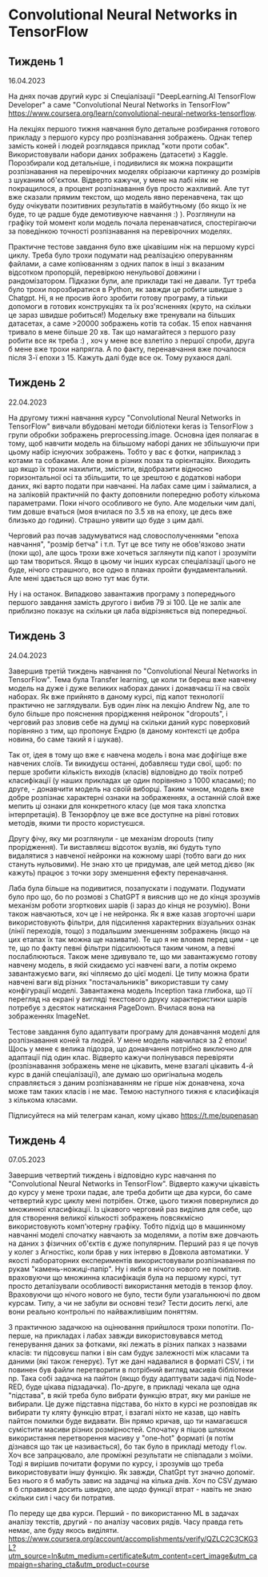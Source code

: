 # Convolutional Neural Networks in TensorFlow

## Тиждень 1

16.04.2023

На днях почав другий курс зі Спеціалізації "DeepLearning.AI TensorFlow Developer" а саме "Convolutional Neural Networks in TensorFlow" https://www.coursera.org/learn/convolutional-neural-networks-tensorflow.  

На лекціях першого тижня навчання було детальне розбирання готового прикладу з першого курсу про розпізнавання зображень. Однак тепер замість коней і людей розглядався приклад "коти проти собак". Використовували набори даних зображень (датасети) з  Kaggle. Порозбирали код детальніше, і подивилися як можна покращити розпізнавання на перевірочних моделях обрізаючи картинку до розмірів з шуканим об'єктом. Відверто кажучи, у мене на лабі ніяк не покращилося, а процент розпізнавання був просто жахливий. Але тут вже сказали прямим текстом, що модель явно перенавчена, так що буду очікувати позитивних результатів в майбутньому (бо якщо їх не буде, то це радше буде демотивуюче навчання :) ).  Розглянули на графіку той момент коли модель почала перенавчатися, спостерігаючи за поведінкою точності розпізнавання на перевірочних моделях. 

Практичне тестове завдання було вже цікавішим ніж на першому курсі циклу. Треба було трохи подумати над реалізацією оперуванням файлами, а саме копіюванням з одних папок в інші з вказаним відсотком пропорцій, перевіркою ненульової довжини і рандомізатором. Підказки були, але приклади такі не давали. Тут треба було трохи порозбиратися в Python, як завжди це робити швидше з Chatgpt. Ні, я не просив його зробити готову програму, а тільки допомоги в готових конструкціях та їх роз'ясненнях (круто, на скільки це зараз швидше робиться!)  Модельку вже тренували на більших датасетах, а саме >20000 зображень котів та собак.  15 епох навчання тривало в мене більше 20 хв. Так що намагайтеся з першого разу робити все як треба :) , хоч у мене все взлетіло з першої спроби, друга б мене вже трохи напрягла. А по факту, перенавчання вже почалося після 3-ї епохи з 15. Кажуть далі буде все ок. Тому рухаюся далі. 

## Тиждень 2

22.04.2023

На другому тижні навчання курсу "Convolutional Neural Networks in TensorFlow" вивчали вбудовані методи бібліотеки keras із TensorFlow з групи обробки зображень preprocessing.image. Основна ідея поляагає в тому, щоб навчити модель на більшому наборі даних не збільшуючи при цьому набір існуючих зображень. Тобто у вас є фотки, наприклад з котами та собаками. Але вони в різних позах та орієнтаціях. Виходить що якщо їх трохи нахилити, змістити, відобразити відносно горизонтальної осі та збільшити, то це зрештою є додаткові набори даних, які варто подати при навчанні. На лабах саме цим і займалися, а на заліковій практичній по факту доповнили попередню роботу кількома параметрами. Поки нічого особливого не було. Але модельки чим далі, тим довше вчаться (моя вчилася по 3.5 хв на епоху, це десь вже близько до години). Страшно уявити що буде з цим далі.    

Черговий раз почав задумуватися над словосполученнями "епоха навчання", "розмір бетча"  і т.п. Тут це все типу не обов'язково знати (поки що), але щось трохи вже хочеться заглянути під капот і зрозуміти що там твориться. Якщо в цьому чи інших курсах спеціалізації цього не буде, нічого страшного, все одно в планах пройти фундаментальний. Але мені здається що воно тут має бути.  

Ну і на останок. Випадково завантажив програму з попереднього першого завдання замість другого і вибив 79 зі 100.  Це не залік але приблизно показує на скільки ця лаба відрізняється від попередньої. 

## Тиждень 3

24.04.2023

Завершив третій тиждень навчання по "Convolutional Neural Networks in TensorFlow". Тема була Transfer learning, це коли ти береш вже навчену модель на дуже і дуже великих наборах даних і донавчаєш її на своїх наборах. Як вже прийнято в даному курсі, під капот технології практично  не заглядували. Був один лінк на лекцію Andrew Ng, але то було більше про пояснення прорідження нейронок "dropouts", і черговий раз зловив себе на думці на скільки даний курс поверховий порівняно з тим, що пропонує Ендрю (в даному контексті це добра новина, бо саме такий я і шукав). 

Так от, ідея в тому що вже є навчена модель і вона має дофігіще вже навчених слоїв. Ти викидуєш останні, добавляєш туди свої, щоб: по перше зробити кількість виходів (класів) відповідно до твоїх потреб класифікації (у наших прикладах це один порівняно з 1000 класами); по друге, - донавчити модель на своїй виборці. Таким чином, модель вже добре розпізнає характерні ознаки на зображеннях, а останній слой вже мепить ці ознаки для конкретного класу (це моя така хлопстка інтерпретація). В Тензорфлоу це вже все доступне на рівні готових методів, якими ти просто користуєшся.

Другу фічу, яку ми розглянули - це механізм dropouts (типу прорідження). Ти виставляєш відсоток вузлів, які будуть тупо видалятися з навченої нейронки на кожному шарі (тобто ваги до них стануть нульовими). Не знаю хто це придумав, але цей метод дієво (як кажуть) працює з точки зору зменшення ефекту перенавчання. 

Лаба була більше на подивитися, позапускати і подумати. Подумати було про що, бо по розмові з ChatGPT я вияснив що не до кінця зрозумів механізм роботи згорткових шарів (і зараз до кінця не розумію). Вони також навчаються, хоч це і не нейронка. Як я вже казав згорточні шари використовують фільтри, для підсилення характерних візуальних ознак (лінії переходів, тощо) з подальшим зменшенням зображень (якщо на цих етапах їх так можна ще називати). Те що я не вловив перед цим - це те, що по факту певні фільтри підсилюються таким чином, а певні послаблюються. Також мене здивувало те, що ми завантажуємо готову навчену модель, в якій скидаємо усі навчені ваги, а потім окремо завантажуємо ваги, які чіпляємо до цієї моделі. Це типу можна брати навчені ваги від різних "постачальників" використавши ту саму конфігурації моделі. Завантажена модель Inception така глибока, що її перегляд на екрані у вигляді текстового друку характеристики шарів потребує з десяток натискання PageDown. Вчилася вона на зображеннях ImageNet.               

Тестове завдання було адаптувати програму для донавчання моделі для розпізнавання коней та людей. У мене модель навчилася за 2 епохи! Щось у мене є велика підозра, що донавчання потрібно виключно для адаптації під один клас. Відверто кажучи полінувався перевіряти (розпізнавання зображень мене не цікавить, мене взагалі цікавить 4-й курс в даній спеціалізації), але думаю шо оригінальна модель справляється з даним розпізнаванням не гірше ніж донавчена, хоча може там таких класів і не має. Темою наступного тижня є класифікація з кількома класами.    

Підписуйтеся на мій телеграм канал, кому цікаво https://t.me/pupenasan

## Тиждень 4

07.05.2023

Завершив четвертий тиждень і відповідно курс навчання по "Convolutional Neural Networks in TensorFlow". Відверто кажучи цікавість до курсу у мене трохи падає, але треба добити ще два курси, бо саме четвертий курс циклу мені потрібен. Отже, цього тижня повернулися до множинної класифікації. Із цікавого черговий раз виділив для себе, що для створення великої кількості зображень повсякмісно використовують комп'ютерну графіку. Тобто підхід що в машинному навчанні моделі спочатку навчають за моделями, а потім вже довчають на даних з фізичних об'єктів є дуже популярним. Перший раз я це почув у колег з Агностікс,  коли брав у них інтервю в Довкола автоматики. У якості лабораторних експериментів використовували розпізнавання по рукам "камень-ножиці-папір". Ну і якби я нічого нового не помітив. враховуючи що множинна класифікація була на першому курсі, тут просто деталізували особливості використання методів в тензор флоу. Враховуючи що нічого нового не було, тести були узагальнюючі по двом курсам. Типу, а чи не забули ви основні тези? Тести досить легкі, але вони реально контрольні по найважливішим поняттям.

З практичною задачкою на оцінювання прийшлося трохи попотіти. По-перше, на прикладах і лабах завжди використовувався метод генерування даних за фотками, які лежать в різних папках з назвами класів: ти підсовуєш папки і він сам будує залежності між класами та даними (які також генерує). Тут же дані надавалися в форматі CSV, і ти повинен був файли перетворити в потрібний вигляд масивів бібліотеки np. Така собі задачка на пайтон (якщо буду адаптувати задачі під Node-RED, буде цікава підзадачка). По-друге, в прикладі чекала ще одна "підстава", в якій треба було вибрати функцію втрат, яку ми раніше не вибирали. Це дуже підставна підстава, бо ніхто в курсі не розповідав як вибирати ту кляту функцію втрат, і взагалі ніхто не казав, що навіть пайтон помилки буде видавати. Він прямо кричав, що ти намагаєшся сумістити масиви різних розмірностей. Спочатку я пішов шляхом використання перетворення масиву у "one-hot" форматі (я потім дізнався що так це називається), бо так було в прикладі методу `flow`. Хоч все запрацювало, але проміжні результати не співпадали з моїми. Тоді я вирішив почитати форуми по курсу, і зрозумів що треба використовувати іншу функцію. Як завжди, ChatGpt тут значно допоміг. Без нього я б мабуть завис на задачці на кілька днів. Хоч по CSV думаю я б справився досить швидко, але щодо функції втрат - навіть не знаю скільки сил і часу би потратив.

По переду ще два курси. Перший - по використанню ML в задачах аналізу текстів, другий - по аналізу часових рядів. Часу правда геть немає, але буду якось виділяти.  https://www.coursera.org/account/accomplishments/verify/QZLC2C3CKG3L?utm_source=ln&utm_medium=certificate&utm_content=cert_image&utm_campaign=sharing_cta&utm_product=course         
